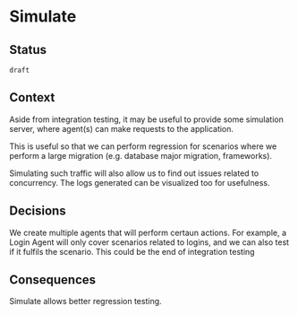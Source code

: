 # Simulate

## Status

`draft` 

## Context

Aside from integration testing, it may be useful to provide some simulation server, where agent(s) can make requests to the application.

This is useful so that we can perform regression for scenarios where we perform a large migration (e.g. database major migration, frameworks).

Simulating such traffic will also allow us to find out issues related to concurrency. The logs generated can be visualized too for usefulness.

## Decisions 

We create multiple agents that will perform certaun actions. For example, a Login Agent will only cover scenarios related to logins, and we can also test if it fulfils the scenario. This could be the end of integration testing


## Consequences

Simulate allows better regression testing.
